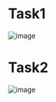 # Task1
![image](https://github.com/user-attachments/assets/8d8afe27-7fd8-47af-8b96-78cd5bdc332d)
# Task2
![image](https://github.com/user-attachments/assets/a0f44436-40f1-4efa-9c52-6bfef1d32fd1)
